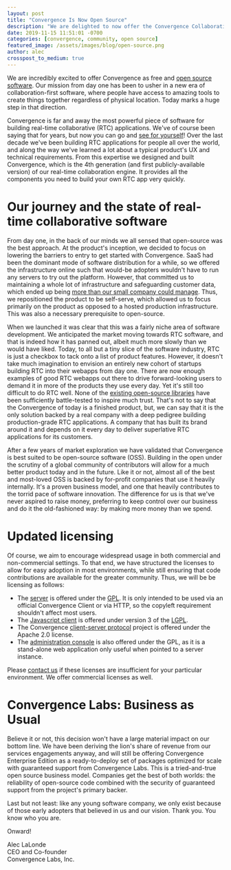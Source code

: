```yaml
---
layout: post
title: "Convergence Is Now Open Source"
description: "We are delighted to now offer the Convergence Collaboration Engine as free and open source software. Here we discuss our journey and what this change means going forward."
date: 2019-11-15 11:51:01 -0700
categories: [convergence, community, open source]
featured_image: /assets/images/blog/open-source.png
author: alec
crosspost_to_medium: true
---
```

We are incredibly excited to offer Convergence as free and [open source software](https://github.com/convergencelabs).  Our mission from day one has been to usher in a new era of collaboration-first software, where people have access to amazing tools to create things together regardless of physical location.  Today marks a huge step in that direction.

Convergence is far and away the most powerful piece of software for building real-time collaborative (RTC) applications.  We've of course been saying that for years, but now you can go and [see for yourself](https://github.com/convergencelabs)!  Over the last decade we've been building RTC applications for people all over the world, and along the way we've learned a lot about a typical product's UX and technical requirements.  From this expertise we designed and built Convergence, which is the 4th generation (and first publicly-available version) of our real-time collaboration engine.  It provides all the components you need to build your own RTC app very quickly.

# Our journey and the state of real-time collaborative software

From day one, in the back of our minds we all sensed that open-source was the best approach.  At the product's inception, we decided to focus on lowering the barriers to entry to get started with Convergence.  SaaS had been the dominant mode of software distribution for a while, so we offered the infrastructure online such that would-be adopters wouldn't have to run any servers to try out the platform.  However, that committed us to maintaining a whole lot of infrastructure and safeguarding customer data, which ended up being [more than our small company could manage](/blog/2019/04/convergence-development-edition/).  Thus, we repositioned the product to be self-serve, which allowed us to focus primarily on the product as opposed to a hosted production infrastructure.  This was also a necessary prerequisite to open-source.

When we launched it was clear that this was a fairly niche area of software development.  We anticipated the market moving towards RTC software, and that is indeed how it has panned out, albeit much more slowly than we would have liked.  Today, to all but a tiny slice of the software industry, RTC is just a checkbox to tack onto a list of product features.  However, it doesn't take much imagination to envision an entirely new cohort of startups building RTC into their webapps from day one.  There are now enough examples of good RTC webapps out there to drive forward-looking users to demand it in more of the products they use every day.  Yet it's still too difficult to do RTC well. None of the [existing open-source libraries](https://convergencelabs.com/realtime-collaboration-technology-guide/) have been sufficiently battle-tested to inspire much trust.  That's not to say that the Convergence of today is a finished product, but, we can say that it is the only solution backed by a real company with a deep pedigree building production-grade RTC applications.  A company that has built its brand around it and depends on it every day to deliver superlative RTC applications for its customers.  

After a few years of market exploration we have validated that Convergence is best suited to be open-source software (OSS).  Building in the open under the scrutiny of a global community of contributors will allow for a much better product today and in the future. Like it or not, almost all of the best and most-loved OSS is backed by for-profit companies that use it heavily internally.  It's a proven business model, and one that heavily contributes to the torrid pace of software innovation.  The difference for us is that we've never aspired to raise money, preferring to keep control over our business and do it the old-fashioned way: by making more money than we spend. 

# Updated licensing

Of course, we aim to encourage widespread usage in both commercial and non-commercial settings. To that end, we have structured the licenses to allow for easy adoption in most environments, while still ensuring that code contributions are available for the greater community. Thus, we will be be licensing as follows:

- The [server](https://github.com/convergencelabs/convergence-server) is offered under the [GPL](https://www.gnu.org/licenses/gpl-3.0.en.html). It is only intended to be used via an official Convergence Client or via HTTP, so the copyleft requirement shouldn't affect most users.
- The [Javascript client](https://github.com/convergencelabs/convergence-client-javascript) is offered under version 3 of the [LGPL](https://www.gnu.org/licenses/lgpl-3.0.html).
- The Convergence [client-server protocol](https://github.com/convergencelabs/convergence-proto) project is offered under the Apache 2.0 license.
- The [administration console](https://github.com/convergencelabs/convergence-admin-console) is also offered under the GPL, as it is a stand-alone web application only useful when pointed to a server instance.

Please [contact us](sales@convergencelabs.com) if these licenses are insufficient for your particular environment.  We offer commercial licenses as well.

# Convergence Labs: Business as Usual

Believe it or not, this decision won't have a large material impact on our bottom line.  We have been deriving the lion's share of revenue from our services engagements anyway, and will still be offering Convergence Enterprise Edition as a ready-to-deploy set of packages optimized for scale with guaranteed support from Convergence Labs.  This is a tried-and-true open source business model.  Companies get the best of both worlds: the reliability of open-source code combined with the security of guaranteed support from the project's primary backer. 

Last but not least: like any young software company, we only exist because of those early adopters that believed in us and our vision.  Thank you.  You know who you are.

Onward!

Alec LaLonde<br>
CEO and Co-founder<br>
Convergence Labs, Inc.
